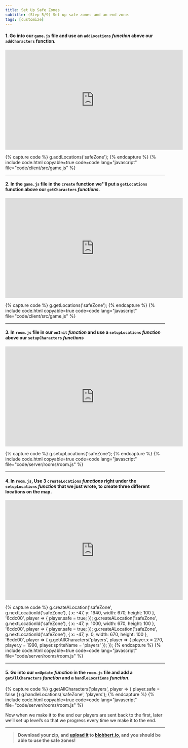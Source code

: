 ```yaml
---
title: Set Up Safe Zones
subtitle: (Step 5/9) Set up safe zones and an end zone.
tags: [customize]
---
```

#### 1. Go into our `game.js` file and use an `addLocations` _function_ **above** our `addCharacters` function.

<iframe width="560" height="315" src="https://www.youtube.com/embed/BD4Gdtoz7-I" frameborder="0" allow="accelerometer; autoplay; clipboard-write; encrypted-media; gyroscope; picture-in-picture" allowfullscreen></iframe>

{% capture code %}
g.addLocations('safeZone');
{% endcapture %}
{% include code.html copyable=true code=code lang="javascript" file="code/client/src/game.js" %}

<hr class="uk-margin-medium">

#### 2. In the `game.js` file in the `create` function we''ll put a  `getLocations` function **above** our `getCharacters` _functions_.

<iframe width="560" height="315" src="https://www.youtube.com/embed/Tkl6o1Z88P0" frameborder="0" allow="accelerometer; autoplay; clipboard-write; encrypted-media; gyroscope; picture-in-picture" allowfullscreen></iframe><br>

{% capture code %}
g.getLocations('safeZone');
{% endcapture %}
{% include code.html copyable=true code=code lang="javascript" file="code/client/src/game.js" %}

<hr class="uk-margin-medium">

#### 3. In `room.js` file in our `onInit` _function_ and use a `setupLocations` _function_ **above** our `setupCharacters` _functions_

<iframe width="560" height="315" src="https://www.youtube.com/embed/Tqm1HhXyGBI" frameborder="0" allow="accelerometer; autoplay; clipboard-write; encrypted-media; gyroscope; picture-in-picture" allowfullscreen></iframe><br>

{% capture code %}
g.setupLocations('safeZone');
{% endcapture %}
{% include code.html copyable=true code=code lang="javascript" file="code/server/rooms/room.js" %}

<hr class="uk-margin-medium">

#### 4. In `room.js`, Use 3 `createLocations` _functions_ right **under** the `setupLocations` _function_ that we just wrote, to create three different locations on the map.

<iframe width="560" height="315" src="https://www.youtube.com/embed/BD4Gdtoz7-I" frameborder="0" allow="accelerometer; autoplay; clipboard-write; encrypted-media; gyroscope; picture-in-picture" allowfullscreen></iframe><br>

{% capture code %}
g.createALocation('safeZone', g.nextLocationId('safeZone'),  { x:  -47, y:  1940, width:  670, height:  100  },  '6cdc00', player =>  {
	player.safe =  true;
});
g.createALocation('safeZone', g.nextLocationId('safeZone'),  { x:  -47, y:  1000, width:  670, height:  100  },  '6cdc00', player =>  {
	player.safe =  true;
});
g.createALocation('safeZone', g.nextLocationId('safeZone'),  { x:  -47, y:  0, width:  670, height:  100  },  '6cdc00', player =>  {
g.getAllCharacters('players', player =>  { player.x =  270, player.y =  1990, player.spriteName =  'players'  });
});
{% endcapture %}
{% include code.html copyable=true code=code lang="javascript" file="code/server/rooms/room.js" %}

<hr class="uk-margin-medium">

#### 5. Go into our `onUpdate` _function_ in the `room.js` file and add a `getAllCharacters` _function_ and a `handleLocations` _function_.

{% capture code %}
g.getAllCharacters('players', player =>  { player.safe =  false  })
g.handleLocations('safeZone',  'players');
{% endcapture %}
{% include code.html copyable=true code=code lang="javascript" file="code/server/rooms/room.js" %}

Now when we make it to the end our players are sent back to the first, later we’ll set up level’s so that we progress every time we make it to the end.

<hr class="uk-margin-medium">

>  **Download  your  zip,  and  [upload  it](/tutorials/uploadtoserver/)  to  [blobbert.io](https://blobbert.io/),  and  you  should  be  able  to  use the safe zones!**
